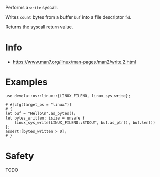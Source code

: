 Performs a `write` syscall.

Writes `count` bytes from a buffer `buf` into a file descriptor `fd`.

Returns the syscall return value.

# Info
- <https://www.man7.org/linux/man-pages/man2/write.2.html>

# Examples
```
use devela::os::linux::{LINUX_FILENO, linux_sys_write};

# #[cfg(target_os = "linux")]
# {
let buf = "Hello\n".as_bytes();
let bytes_written: isize = unsafe {
    linux_sys_write(LINUX_FILENO::STDOUT, buf.as_ptr(), buf.len())
};
assert![bytes_written > 0];
# }
```

# Safety
TODO
